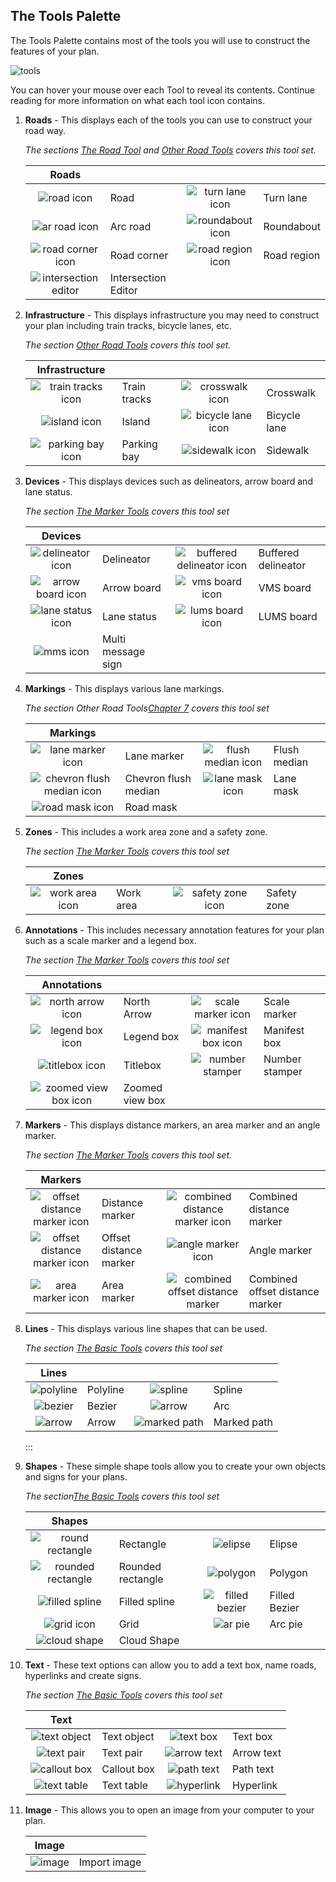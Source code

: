 ## The Tools Palette

The Tools Palette contains most of the tools you will use to construct the features of your plan.

![tools](./assets/Tools.png)

You can hover your mouse over each Tool to reveal its contents. Continue reading for more information on what each tool icon contains.

 1. **Roads** - This displays each of the tools you can use to construct your road way. 

    *The sections [The Road Tool](/docs/rapid-plan/6.%20The%20Road%20Tool/) and [Other Road Tools](/docs/rapid-plan/7.%20Other%20Road%20Tools/) covers this tool set.*
    
    |                      Roads                       |                     |                                               |             |
    | :----------------------------------------------: | ------------------- | :-------------------------------------------: | ----------- |
    |      ![road icon](./assets/Road_icon.png)      | Road                |  ![turn lane icon](./assets/Turn_lane_icon.png)  | Turn lane   |
    |    ![ar road icon](./assets/Arc_road_icon.png)    | Arc road            | ![roundabout icon](./assets/Roundabout_icon.png)  | Roundabout  |
    |  ![road corner icon](./assets/Road_corner_icon.png)   | Road corner         | ![road region icon](./assets/Road_region_icon.png) | Road region |
    | ![intersection editor](./assets/Intersection_Editor.png) | Intersection Editor |                                               |             |
    

 2. **Infrastructure** - This displays infrastructure you may need to construct your plan including train tracks, bicycle lanes, etc.

    *The section [Other Road Tools](/docs/rapid-plan/7.%20Other%20Road%20Tools/) covers this tool set.*

    |Infrastructure                                          |             |                                                 |               |
    |:---------------------------------------------:|-------------|:-----------------------------------------------:|---------------|
    |![train tracks icon](./assets/Train_tracks_icon.png) | Train tracks|![crosswalk icon](./assets/Crosswalk_icon.png)      |Crosswalk      |
    |![island icon](./assets/Island_icon.png)       | Island      |![bicycle lane icon](./assets/Bicycle_lane_icon.png)   |Bicycle lane   |
    |![parking bay icon](./assets/Parking_bay_icon.png)  | Parking bay |![sidewalk icon](./assets/Sidewalk_icon.png)       |Sidewalk       |
    

 3. **Devices** - This displays devices such as delineators, arrow board and lane status.

    *The section [The Marker Tools](/docs/rapid-plan/9.%20The%20Marker%20Tools/) covers this tool set*

    |Devices                                          |             |                                                           |                     |
    |:---------------------------------------------:|-------------|:---------------------------------------------------------:|---------------------|
    |![delineator icon](./assets/Delineator_icon.png)   | Delineator  |![buffered delineator icon](./assets/Buffered_delineator_icon.png)      | Buffered delineator |
    |![arrow board icon](./assets/Arrow_board_icon.png)  | Arrow board |![vms board icon](./assets/VMS_board_icon.png)                | VMS board           |
    |![lane status icon](./assets/Lane_status_icon.png)  | Lane status |![lums board icon](./assets/LUMS_board_icon.png)               | LUMS board          |
    |![mms icon](./assets/MMS_icon.png)          |Multi message sign   | ||

 4. **Markings** - This displays various lane markings.

    *The section Other Road Tools[Chapter 7](/docs/rapid-plan/7.%20Other%20Road%20Tools/) covers this tool set*

    |Markings                                                |                       |                                                           |                     |
    |:-----------------------------------------------------:|-----------------------|:---------------------------------------------------------:|---------------------|
    |![lane marker icon](./assets/Lane_marker_icon.png)          | Lane marker           |![flush median icon](./assets/Chevron_flush_median_icon.png)             | Flush median        |
    |![chevron flush median icon](./assets/Chevron_flush_median_icon.png) | Chevron flush median  |![lane mask icon](./assets/Lane_mask_icon.png)                | Lane mask           |
    |![road mask icon](./assets/Road_mask_icon.png)            | Road mask             | | |

 5. **Zones** - This includes a work area zone and a safety zone.

    *The section [The Marker Tools](/docs/rapid-plan/9.%20The%20Marker%20Tools/) covers this tool set*

    |Zones                                                |                       |                                                           |                     |
    |:---------------------------------------------------:|-----------------------|:---------------------------------------------------------:|---------------------|
    |![work area icon](./assets/Work_area_icon.png)          | Work area             |![safety zone icon](./assets/Safety_zone_icon.png)              | Safety zone         |
    
 6. **Annotations** - This includes necessary annotation features for your plan such as a scale marker and a legend box.

    *The section [The Marker Tools](/docs/rapid-plan/9.%20The%20Marker%20Tools/) covers this tool set*

    |                    Annotations                    |                 |                                                      |                |
    | :-----------------------------------------------: | --------------- | :--------------------------------------------------: | -------------- |
    |   ![north arrow icon](./assets/North_Arrow_icon.png)   | North Arrow     |    ![scale marker icon](./assets/Scale_marker_icon.png)    | Scale marker   |
    |   ![legend box icon](./assets/Legend_box_icon.png)    | Legend box      | ![manifest box icon](./assets/Manifest_box_icon.png) | Manifest box   |
    |    ![titlebox icon](./assets/Titlebox_icon.png)     | Titlebox        |     ![number stamper](./assets/Number_Stamper.png)      | Number stamper |
    | ![zoomed view box icon](./assets/Zoomed_view_box_icon.png) | Zoomed view box |                                                      |                |

 7. **Markers** - This displays distance markers, an area marker and an angle marker. 

    *The section [The Marker Tools](/docs/rapid-plan/9.%20The%20Marker%20Tools/) covers this tool set.*

    |Markers                                                    |                       |                                                                   |                     |
    |:---------------------------------------------------------:|-----------------------|:-----------------------------------------------------------------:|---------------------|
    |![offset distance marker icon](./assets/Offset_distance_marker_icon.png)          | Distance marker       |![combined distance marker icon](./assets/Combined_distance_marker_icon.png)         | Combined distance marker       |
    |![offset distance marker icon](./assets/Offset_distance_marker_icon.png)   | Offset distance marker|![angle marker icon](./assets/Angle_marker_icon.png)                     | Angle marker                         |
    |![area marker icon](./assets/Area_marker_icon.png)              | Area marker           |![combined offset distance marker](./assets/Combined_offset_distance_marker_icon.png)  | Combined offset distance marker|
    
 8. **Lines** - This displays various line shapes that can be used.

    *The section [The Basic Tools](/docs/rapid-plan/10.%20The%20Basic%20Tools/) covers this tool set*

    |Lines                                                |                       |                                                           |                     |
    |:---------------------------------------------------:|-----------------------|:---------------------------------------------------------:|---------------------|
    |![polyline](./assets/Polyline_icon.png)           | Polyline              |![spline](./assets/Spline_icon.png)                   | Spline              |
    |![bezier](./assets/Bezier_icon.png)             | Bezier                |![arrow](./assets/Arrow_icon.png)                      | Arc                 |
    |![arrow](./assets/Arrow_icon.png)              | Arrow                 |![marked path](./assets/Marked_path_icon.png)              | Marked path         |
    :::

 9. **Shapes** - These simple shape tools allow you to create your own objects and signs for your plans.

    *The section[The Basic Tools](/docs/rapid-plan/10.%20The%20Basic%20Tools/) covers this tool set*

    |                       Shapes                        |                   |                                                 |               |
    | :-------------------------------------------------: | ----------------- | :---------------------------------------------: | ------------- |
    |     ![round rectangle](./assets/Rounded_rectangle_icon.png)     | Rectangle         |    ![elipse](./assets/Elipse_icon.png)     | Elipse        |
    | ![rounded rectangle](./assets/Rounded_rectangle_icon.png) | Rounded rectangle |    ![polygon](./assets/Polygon_icon.png)    | Polygon       |
    |   ![filled spline](./assets/Filled_spline_icon.png)   | Filled spline     | ![filled bezier](./assets/Filled_bezier_icon.png) | Filled Bezier |
    |       ![grid icon](./assets/Grid_icon.png)        | Grid              |    ![ar pie](./assets/Arc_pie_icon.png)    | Arc pie       |
    |      ![cloud shape](./assets/Cloud_Shape.png)       | Cloud Shape       |                                                 |               |

 10. **Text** - These text options can allow you to add a text box, name roads, hyperlinks and create signs.

     *The section [The Basic Tools](/docs/rapid-plan/10.%20The%20Basic%20Tools/) covers this tool set*

     |                     Text                      |             |                                              |            |
     | :-------------------------------------------: | ----------- | :------------------------------------------: | ---------- |
     | ![text object](./assets/Text_object_icon.png) | Text object |  ![text box](./assets/Text_box_icon.png)  | Text box   |
     |  ![text pair](./assets/Text_pair_icon.png)  | Text pair   | ![arrow text](./assets/Arrow_text_icon.png) | Arrow text |
     | ![callout box](./assets/Callout_box_icon.png) | Callout box | ![path text](./assets/Path_text_icon.png)  | Path text  |
     |    ![text table](./assets/Text_Table.png)    | Text table  |    ![hyperlink](./assets/Hyperlink.png)    | Hyperlink  |

 11. **Image** - This allows you to open an image from your computer to your plan.


     |Image                                     |                       |
     |:----------------------------------------:|-----------------------|
     |![image](./assets/Image_icon.png)   | Import image          |


